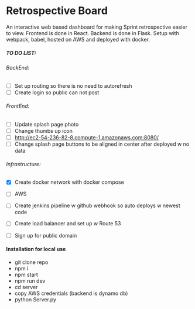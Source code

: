 Retrospective Board
====================

An interactive web based dashboard for making Sprint retrospective easier to view.
Frontend is done in React.
Backend is  done in Flask.
Setup with webpack, babel, hosted on AWS and deployed with docker.
##### TO DO LIST:
###### BackEnd:
- [ ] Set up routing so there is no need to autorefresh
-[ ] Create login so public can not post  

###### FrontEnd:
- [ ] Update splash page photo
- [ ] Change thumbs up icon
- [ ] http://ec2-54-236-82-8.compute-1.amazonaws.com:8080/
- [ ] Change splash page buttons to be aligned in center after deployed w no data 

###### Infrastructure:
- [x] Create docker network with docker compose
- [ ] AWS
- [ ] Create jenkins pipeline w github webhook so auto deploys w newest code
- [ ] Create load balancer and set up w Route 53
- [ ] Sign up for public domain


#### Installation for local use

- git clone repo
- npm i
- npm start
- npm run dev
- cd server
- copy AWS credentials (backend is dynamo db)
- python Server.py
